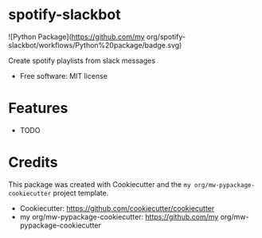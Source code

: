 # spotify-slackbot

![Python Package](https://github.com/my org/spotify-slackbot/workflows/Python%20package/badge.svg)

Create spotify playlists from slack messages


* Free software: MIT license


# Features

* TODO

# Credits

This package was created with Cookiecutter and the `my org/mw-pypackage-cookiecutter` project template.

* Cookiecutter: https://github.com/cookiecutter/cookiecutter
* my org/mw-pypackage-cookiecutter: https://github.com/my org/mw-pypackage-cookiecutter

